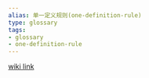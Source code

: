 ```yaml
---
alias: 单一定义规则(one-definition-rule)
type: glossary
tags:
- glossary
- one-definition-rule
---
```




[wiki link](https://en.wikipedia.org/wiki/One_Definition_Rule)